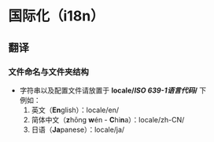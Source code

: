 # 国际化（i18n）
## 翻译
### 文件命名与文件夹结构  
- 字符串以及配置文件请放置于 **locale/*ISO 639-1语言代码*/** 下  
  例如：  
  1. 英文（**En**glish）：locale/en/
  2. 简体中文（**z**hōng **w**én - **C**hi**n**a）：locale/zh-CN/
  3. 日语（**Ja**panese）：locale/ja/
